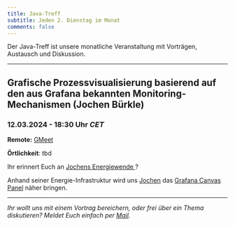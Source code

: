 ```yaml
---
title: Java-Treff
subtitle: Jeden 2. Dienstag im Monat
comments: false
---
```


Der Java-Treff ist unsere monatliche Veranstaltung mit Vorträgen, Austausch und Diskussion.

---

## Grafische Prozessvisualisierung basierend auf den aus Grafana bekannten Monitoring-Mechanismen (Jochen Bürkle)
### 12.03.2024 - 18:30 Uhr *CET*

**Remote:** [GMeet](https://meet.google.com/get-jzpw-qxm)

**Örtlichkeit**: tbd

Ihr erinnert Euch an [Jochens Energiewende ](https://jug-in.bayern/post/2023-01-energiewende/)?

Anhand seiner Energie-Infrastruktur wird uns [Jochen](https://www.linkedin.com/in/jochen-b%C3%BCrkle-ab694720/) das [Grafana Canvas Panel](https://grafana.com/docs/grafana/latest/panels-visualizations/visualizations/canvas/) näher bringen.

---

*Ihr wollt uns mit einem Vortrag bereichern, oder frei über ein Thema diskutieren?
Meldet Euch einfach per [Mail](mailto:info@jug-in.bayern).*
